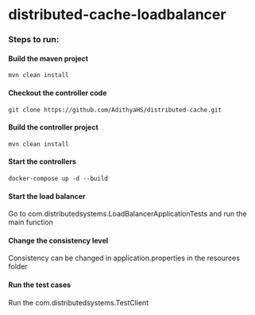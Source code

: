 # distributed-cache-loadbalancer

### Steps to run:

#### Build the maven project
```
mvn clean install
```
#### Checkout the controller code

```
git clone https://github.com/AdithyaHS/distributed-cache.git
```

#### Build the controller project

```
mvn clean install
```

#### Start the controllers

```
docker-compose up -d --build
```

#### Start the load balancer

Go to com.distributedsystems.LoadBalancerApplicationTests and run the main function

#### Change the consistency level

Consistency can be changed in application.properties in the resources folder

#### Run the test cases

Run the com.distributedsystems.TestClient

